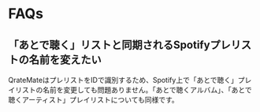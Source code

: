 # FAQs

## 「あとで聴く」リストと同期されるSpotifyプレリストの名前を変えたい

QrateMateはプレリストをIDで識別するため、Spotify上で「あとで聴く」プレイリストの名前を変更しても問題ありません。「あとで聴くアルバム」、「あとで聴くアーティスト」プレイリストについても同様です。
